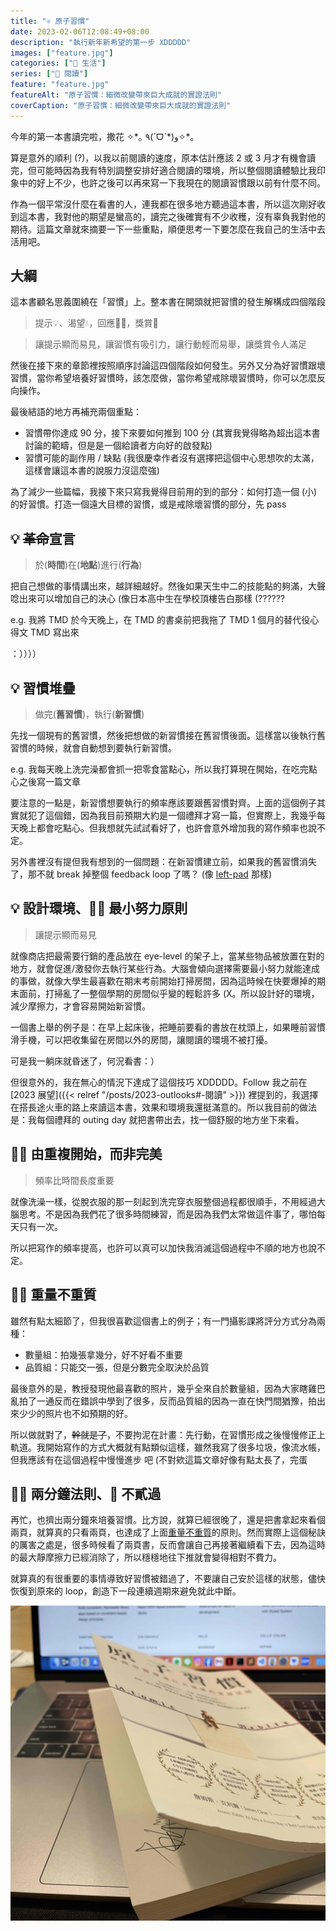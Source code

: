 ```yaml
---
title: "⚛ 原子習慣"
date: 2023-02-06T12:08:49+08:00
description: "執行新年新希望的第一步 XDDDDD"
images: ["feature.jpg"]
categories: ["🍫 生活"]
series: ["📔 閱讀"]
feature: "feature.jpg"
featureAlt: "原子習慣：細微改變帶來巨大成就的實證法則"
coverCaption: "原子習慣：細微改變帶來巨大成就的實證法則"
---
```


今年的第一本書讀完啦，撒花 ✧\*｡ ٩(ˊᗜˋ\*)و✧\*｡

算是意外的順利 (?)，以我以前閱讀的速度，原本估計應該 2 或 3 月才有機會讀完，但可能時因為我有特別調整安排好適合閱讀的環境，所以整個閱讀體驗比我印象中的好上不少，也許之後可以再來寫一下我現在的閱讀習慣跟以前有什麼不同。

作為一個平常沒什麼在看書的人，連我都在很多地方聽過這本書，所以這次剛好收到這本書，我對他的期望是蠻高的，讀完之後確實有不少收穫，沒有辜負我對他的期待。這篇文章就來摘要一下一些重點，順便思考一下要怎麼在我自己的生活中去活用吧。

## 大綱

這本書顧名思義圍繞在「習慣」上。整本書在開頭就把習慣的發生解構成四個階段

> 提示💡、渴望💧，回應👏🏻，獎賞🎁

> 讓提示顯而易見，讓習慣有吸引力，讓行動輕而易舉，讓獎賞令人滿足

然後在接下來的章節裡按照順序討論這四個階段如何發生。另外又分為好習慣跟壞習慣，當你希望培養好習慣時，該怎麼做，當你希望戒除壞習慣時，你可以怎麼反向操作。

最後結語的地方再補充兩個重點：

- 習慣帶你達成 90 分，接下來要如何推到 100 分 (其實我覺得略為超出這本書討論的範疇，但是是一個給讀者方向好的啟發點)
- 習慣可能的副作用 / 缺點 (我很慶幸作者沒有選擇把這個中心思想吹的太滿，這樣會讓這本書的說服力沒這麼強)

為了減少一些篇幅，我接下來只寫我覺得目前用的到的部分：如何打造一個 (小) 的好習慣。打造一個遠大目標的習慣，或是戒除壞習慣的部分，先 pass

## 💡 ~~革命~~宣言

> 於(**時間**)在(**地點**)進行(**行為**)

把自己想做的事情講出來，越詳細越好。然後如果天生中二的技能點的夠滿，大聲唸出來可以增加自己的決心 (像日本高中生在學校頂樓告白那樣 (??????

e.g. 我將 TMD 於今天晚上，在 TMD 的書桌前把我拖了 TMD 1 個月的替代役心得文 TMD 寫出來

：））））

## 💡 習慣堆疊

> 做完(**舊習慣**)，執行(**新習慣**)

先找一個現有的舊習慣，然後把想做的新習慣接在舊習慣後面。這樣當以後執行舊習慣的時候，就會自動想到要執行新習慣。

e.g. 我每天晚上洗完澡都會抓一把零食當點心，所以我打算現在開始，在吃完點心之後寫一篇文章

要注意的一點是，新習慣想要執行的頻率應該要跟舊習慣對齊。上面的這個例子其實就犯了這個錯，因為我目前預期大約是一個禮拜才寫一篇，但實際上，我幾乎每天晚上都會吃點心。但我想就先試試看好了，也許會意外增加我的寫作頻率也說不定。

另外書裡沒有提但我有想到的一個問題：在新習慣建立前，如果我的舊習慣消失了，那不就 break 掉整個 feedback loop 了嗎？
(像 [left-pad](https://www.theregister.com/2016/03/23/npm_left_pad_chaos/) 那樣)

## 💡 設計環境、👏🏻 最小努力原則

> 讓提示顯而易見

就像商店把最需要行銷的產品放在 eye-level 的架子上，當某些物品被放置在對的地方，就會促進/激發你去執行某些行為。大腦會傾向選擇需要最小努力就能達成的事做，就像大學生最喜歡在期末考前開始打掃房間，因為這時候在快要爆掉的期末面前，打掃亂了一整個學期的房間似乎變的輕鬆許多 (X。所以設計好的環境，減少摩擦力，才會容易開始新習慣。

一個書上舉的例子是：在早上起床後，把睡前要看的書放在枕頭上，如果睡前習慣滑手機，可以把收集留在房間以外的房間，讓閱讀的環境不被打擾。

可是我一躺床就昏迷了，何況看書：）

但很意外的，我在無心的情況下達成了這個技巧 XDDDDD。Follow 我之前在 [2023 展望]({{< relref "/posts/2023-outlooks#-閱讀" >}}) 裡提到的，我選擇在搭長途火車的路上來讀這本書，效果和環境我還挺滿意的。所以我目前的做法是：我每個禮拜的 outing day 就把書帶出去，找一個舒服的地方坐下來看。

## 👏🏻 由重複開始，而非完美

> 頻率比時間長度重要

就像洗澡一樣，從脫衣服的那一刻起到洗完穿衣服整個過程都很順手，不用經過大腦思考。不是因為我們花了很多時間練習，而是因為我們太常做這件事了，哪怕每天只有一次。

所以把寫作的頻率提高，也許可以真可以加快我消滅這個過程中不順的地方也說不定。

## 👏🏻 重量不重質

雖然有點太細節了，但我很喜歡這個書上的例子；有一門攝影課將評分方式分為兩種：

- 數量組：拍幾張拿幾分，好不好看不重要
- 品質組：只能交一張，但是分數完全取決於品質

最後意外的是，教授發現他最喜歡的照片，幾乎全來自於數量組，因為大家瞎雞巴亂拍了一通反而在錯誤中學到了很多，反而品質組的因為一直在快門間猶豫，拍出來少少的照片也不如預期的好。

所以做就對了，~~幹就是了~~，不要拘泥在計畫：先行動，在習慣形成之後慢慢修正上軌道。我開始寫作的方式大概就有點類似這樣，雖然我寫了很多垃圾，像流水帳，但我應該有在這個過程中慢慢進步 吧 (不對欸這篇文章好像有點太長了，完蛋

## 👏🏻 兩分鐘法則、🎁 不貳過

再忙，也擠出兩分鐘來培養習慣。比方說，就算已經很晚了，還是把書拿起來看個兩頁，就算真的只看兩頁，也達成了上面[重量不重質](#-重量不重質)的原則。然而實際上這個秘訣的厲害之處是，很多時候看了兩頁書，反而會讓自己再接著繼續看下去，因為這時的最大靜摩擦力已經消除了，所以穩穩地往下推就會變得相對不費力。

就算真的有很重要的事情導致好習慣被錯過了，不要讓自己安於這樣的狀態，儘快恢復到原來的 loop，創造下一段連續週期來避免就此中斷。

![Signed by YC](signed-by-yc.jpg "特別感謝我的實驗室老師 YC 在畢業餐敘的時候送我這本書")
